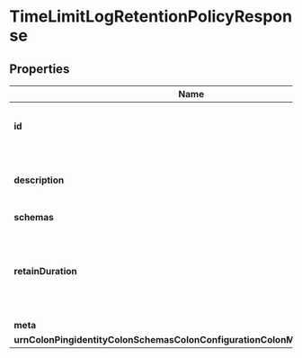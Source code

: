 

# TimeLimitLogRetentionPolicyResponse


## Properties

| Name | Type | Description | Notes |
|------------ | ------------- | ------------- | -------------|
|**id** | **String** | Name of the Log Retention Policy |  |
|**description** | **String** | A description for this Log Retention Policy |  [optional] |
|**schemas** | **List&lt;EnumtimeLimitLogRetentionPolicySchemaUrn&gt;** |  |  |
|**retainDuration** | **String** | Specifies the desired minimum length of time that each log file should be retained. |  |
|**meta** | [**MetaMeta**](MetaMeta.md) |  |  [optional] |
|**urnColonPingidentityColonSchemasColonConfigurationColonMessagesColon20** | [**MetaUrnPingidentitySchemasConfigurationMessages20**](MetaUrnPingidentitySchemasConfigurationMessages20.md) |  |  [optional] |



